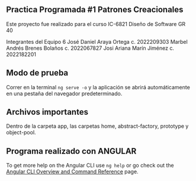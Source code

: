 ## Practica Programada #1 Patrones Creacionales
Este proyecto fue realizado para el curso IC-6821 Diseño de Software GR 40

Integrantes del Equipo 6
José Daniel Araya Ortega c. 2022209303
Marbel Andrés Brenes Bolaños c. 2022067827
Josi Ariana Marín Jiménez c. 2022182201

## Modo de prueba
Correr en la terminal `ng serve -o` y la aplicación se abrirá automáticamente en una pestaña del navegador predeterminado. 

## Archivos importantes
Dentro de la carpeta app, las carpetas home, abstract-factory, prototype y object-pool. 

## Programa realizado con ANGULAR
To get more help on the Angular CLI use `ng help` or go check out the [Angular CLI Overview and Command Reference](https://angular.dev/tools/cli) page.